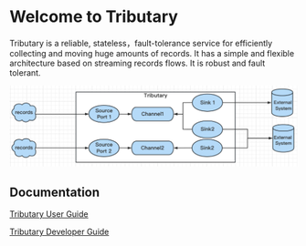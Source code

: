 # Welcome to Tributary

Tributary is a reliable, stateless，fault-tolerance service for efficiently collecting and moving huge amounts of records.
It has a simple and flexible architecture based on streaming records flows. It is robust and fault tolerant.

![image](doc/picture/tributary.png)

## Documentation

[Tributary User Guide](doc/user_guide.md)

[Tributary Developer Guide](doc/developer_guide.md)